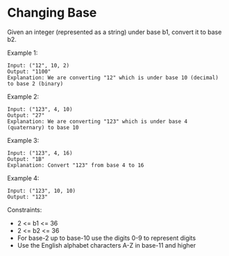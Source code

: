 # Changing Base

Given an integer (represented as a string) under base b1, convert it to base b2.

Example 1:

	Input: ("12", 10, 2)
    Output: "1100"
    Explanation: We are converting "12" which is under base 10 (decimal) to base 2 (binary)

Example 2:

    Input: ("123", 4, 10)
    Output: "27"
    Explanation: We are converting "123" which is under base 4 (quaternary) to base 10

Example 3:

    Input: ("123", 4, 16)
    Output: "1B"
    Explanation: Convert "123" from base 4 to 16

Example 4:

	Input: ("123", 10, 10)
	Output: "123"

Constraints:
- 2 <= b1 <= 36
- 2 <= b2 <= 36
- For base-2 up to base-10 use the digits 0-9 to represent digits
- Use the English alphabet characters A-Z in base-11 and higher
